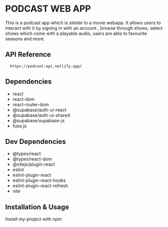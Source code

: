 # PODCAST WEB APP

This is a podcast app which is similar to a movie webapp. It allows users to interact with it by signing in with an account , browse through shows, select shows which come with a playable audio, users are able to favourite seasons and more.


## API Reference


```http
  https://podcast-api.netlify.app/
```
## Dependencies
- react
- react-dom
- react-router-dom
- @supabase/auth-ui-react
- @supabase/auth-ui-shared
- @supabase/supabase-js
- fuse.js

## Dev Dependencies
- @types/react
- @types/react-dom
- @vitejs/plugin-react
- eslint
- eslint-plugin-react
- eslint-plugin-react-hooks
- eslint-plugin-react-refresh
- vite
## Installation & Usage

Install my-project with npm

```bash